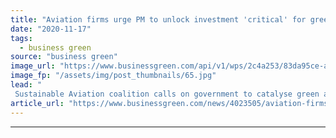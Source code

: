 ```yaml
---
title: "Aviation firms urge PM to unlock investment 'critical' for greener flight"
date: "2020-11-17"
tags: 
  - business green
source: "business green"
image_url: "https://www.businessgreen.com/api/v1/wps/2c4a253/83da95ce-a849-4b59-8e93-15dafbbe9bdd/4/heathrow-175811081243986-185x114.jpg"
image_fp: "/assets/img/post_thumbnails/65.jpg"
lead: "
 Sustainable Aviation coalition calls on government to catalyse green aviation fuel development, hydrogen and electric technology innovation, and airspace modernisation ahead of publication of 10 point green action plan ..."
article_url: "https://www.businessgreen.com/news/4023505/aviation-firms-urge-pm-unlock-investment-critical-greener-flight"
---
```


---
